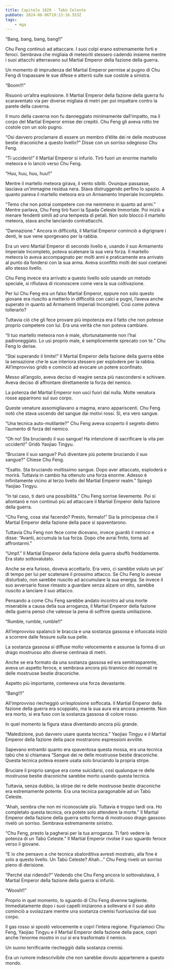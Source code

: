 ```yaml
---
title: Capitolo 1829 - Tabù Celeste
pubDate: 2024-08-06T19:13:16.553Z
tags:
    - mga
---
```



“Bang, bang, bang, bang!!”


Chu Feng continuò ad attaccare. I suoi colpi erano estremamente forti e feroci. Sembrava che migliaia di meteoriti stessero cadendo insieme mentre i suoi attacchi atterravano sul Martial Emperor della fazione della guerra.


Un momento di imprudenza del Martial Emperor permise al pugno di Chu Feng di trapassare le sue difese e atterrò sulle sue costole a sinistra.


“Boom!!!”


Risuonò un’altra esplosione. Il Martial Emperor della fazione della guerra fu scaraventato via per diverse migliaia di metri per poi impattare contro la parete della caverna.


Il muro della caverna non fu danneggiato minimamente dall’impatto, ma il corpo del Martial Emperor emise dei crepitii. Chu Feng gli aveva rotto tre costole con un solo pugno.


“Osi davvero proclamare di essere un membro d’élite dei re delle mostruose bestie draconiche a questo livello?” Disse con un sorriso sdegnoso Chu Feng.

“Ti ucciderò!” Il Martial Emperor si infuriò. Tirò fuori un enorme martello meteora e lo lanciò verso Chu Feng.


“Huu, huu, huu, huu!!”


Mentre il martello meteora girava, il vento sibilò. Ovunque passasse, lasciava un’immagine residua nera. Stava distruggendo perfino lo spazio. A quanto pareva il martello meteora era un Armamento Imperiale Incompleto.


“Temo che non potrai competere con me nemmeno in quanto ad armi.” Mentre parlava, Chu Feng tirò fuori la Spada Celeste Immortale. Poi iniziò a menare fendenti simili ad una tempesta di petali. Non solo bloccò il martello meteora, stava anche lanciando contrattacchi.

“Dannazione.” Ancora in difficoltà, il Martial Emperor cominciò a digrignare i denti, le sue vene sporgevano per la rabbia.


Era un vero Martial Emperor di secondo livello e, usando il suo Armamento Imperiale Incompleto, poteva scatenare la sua vera forza. Il martello meteora lo aveva accompagnato per molti anni e praticamente era arrivato al punto da fondersi con la sua arma. Aveva sconfitto molti dei suoi coetanei allo stesso livello.

Chu Feng invece era arrivato a questo livello solo usando un metodo speciale, si rifiutava di riconoscere come vera la sua coltivazione.


Per lui Chu Feng era un falso Martial Emperor, eppure non solo questo giovane era riuscito a metterlo in difficoltà con calci e pugni, l’aveva anche superato in quanto ad Armamenti Imperiali Incompleti. Così come poteva tollerarlo?


Tuttavia ciò che gli fece provare più impotenza era il fatto che non potesse proprio competere con lui. Era una verità che non poteva cambiare.

“Il tuo martello meteora non è male, sfortunatamente non l’hai padroneggiato. Lo usi proprio male, è semplicemente sprecato con te.” Chu Feng lo derise.

“Stai superando il limite!” Il Martial Emperor della fazione della guerra ebbe la sensazione che le sue interiora stessero per esplodere per la rabbia. All’improvviso gridò e cominciò ad evocare un potere sconfinato.


Messo all’angolo, aveva deciso di reagire senza più nascondersi e schivare. Aveva deciso di affrontare direttamente la forza del nemico.


La potenza del Martial Emperor non uscì fuori dal nulla. Molte venatura rosse apparirono sul suo corpo.


Queste venature assomigliavano a magma, erano appariscenti. Chu Feng notò che stava uscendo del sangue dai motivi rossi. Sì, era vero sangue.


“Una tecnica auto-mutilante?” Chu Feng aveva scoperto il segreto dietro l’aumento di forza del nemico.


“Oh no! Sta bruciando il suo sangue! Ha intenzione di sacrificare la vita per ucciderti!” Gridò Yaojiao Tingyu.


“Bruciare il suo sangue? Può diventare più potente bruciando il suo sangue?” Chiese Chu Feng.

“Esatto. Sta bruciando moltissimo sangue. Dopo aver attaccato, esploderà e morirà. Tuttavia in cambio ha ottenuto una forza enorme. Adesso è infinitamente vicino al terzo livello del Martial Emperor realm.” Spiegò Yaojiao Tingyu.


“In tal caso, ti darò una possibilità.” Chu Feng sorrise lievemente. Poi si allontanò e non continuò più ad attaccare il Martial Emperor della fazione della guerra.

“Chu Feng, cosa stai facendo? Presto, fermalo!” Sia la principessa che il Martial Emperor della fazione della pace si spaventarono.


Tuttavia Chu Feng non fece come dicevano, invece guardò il nemico e disse: “Avanti, accumula la tua forza. Dopo che avrai finito, torna ad affrontarmi.”


“Umpf.” Il Martial Emperor della fazione della guerra sbuffò freddamente. Era stato sottovalutato.


Anche se era furioso, doveva accettarlo. Era vero, ci sarebbe voluto un po’ di tempo per lui per scatenare il prossimo attacco. Se Chu Feng lo avesse disturbato, non sarebbe riuscito ad accumulare la sua energia. Se invece il suo avversario fosse rimasto a guardare senza alzare un dito, sarebbe riuscito a lanciare il suo attacco.


Pensando a come Chu Feng sarebbe andato incontro ad una morte miserabile a causa della sua arroganza, il Martial Emperor della fazione della guerra pensò che valesse la pena di soffrire questa umiliazione.

“Rumble, rumble, rumble!!”


All’improvviso spalancò le braccia e una sostanza gassosa e infuocata iniziò a scorrere dalle fessure sulla sua pelle.


La sostanza gassosa si diffuse molto velocemente e assunse la forma di un drago mostruoso alto diverse centinaia di metri.


Anche se era formato da una sostanza gassosa ed era semitrasparente, aveva un aspetto feroce, e sembrava ancora più tirannico dei normali re delle mostruose bestie draconiche.


Aspetto più importante, conteneva una forza devastante.


“Bang!!!”


All’improvviso riecheggiò un’esplosione soffocata. Il Martial Emperor della fazione della guerra era scoppiato, ma la sua aura era ancora presente. Non era morto, si era fuso con la sostanza gassosa di colore rosso.


In quel momento la figura stava diventando ancora più grande.

“Maledizione, può davvero usare questa tecnica.” Yaojiao Tingyu e il Martial Emperor della fazione della pace mostrarono espressioni avvilite.

Sapevano entrambi quanto era spaventosa questa mossa, era una tecnica tabù che si chiamava “Sangue dei re delle mostruose bestie draconiche. Questa tecnica poteva essere usata solo bruciando la propria stirpe.

Bruciare il proprio sangue era come suicidarsi, così qualunque re delle mostruose bestie draconiche sarebbe morto usando questa tecnica.


Tuttavia, senza dubbio, la stirpe dei re delle mostruose bestie draconiche era estremamente potente. Era una tecnica paragonabile ad un Tabù Celeste.

“Ahah, sembra che non mi riconosciate più. Tuttavia è troppo tardi ora. Ho completato questa tecnica, ora potete solo attendere la morte.” Il Martial Emperor della fazione della guerra sotto forma di mostruoso drago gassoso rivelò un sorriso. Sembrava estremamente sinistro.


“Chu Feng, presto la pagherai per la tua arroganza. Ti farò vedere la potenza di un Tabù Celeste.” Il Martial Emperor rivolse il suo sguardo feroce verso il giovane.


“E io che pensavo a che tecnica sbalorditiva avresti mostrato, alla fine è solo a questo livello. Un Tabù Celeste? Ahah…” Chu Feng rivelò un sorriso pieno di derisione.


“Perché stai ridendo?” Vedendo che Chu Feng ancora lo sottovalutava, il Martial Emperor della fazione della guerra si infuriò.


“Woosh!!”


Proprio in quel momento, lo sguardo di Chu Feng divenne tagliente. Immediatamente dopo i suoi capelli iniziarono a sollevarsi e il suo abito cominciò a svolazzare mentre una sostanza cremisi fuoriusciva dal suo corpo.


Il gas rosso si spostò velocemente e coprì l’intera regione. Figuriamoci Chu Feng, Yaojiao Tingyu e il Martial Emperor della fazione della pace, coprì anche l’enorme mostro in cui si era trasformato il nemico.


Un suono terrificante riecheggiò dalla sostanza cremisi.


Era un rumore indescrivibile che non sarebbe dovuto appartenere a questo mondo.



